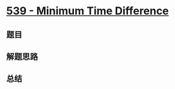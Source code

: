 # [539 - Minimum Time Difference](https://leetcode.com/problems/minimum-time-difference/)

## 题目


## 解题思路


## 总结


